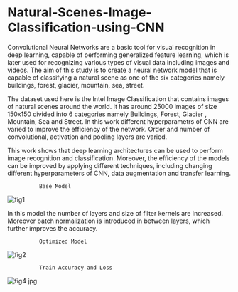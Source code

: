 # Natural-Scenes-Image-Classification-using-CNN
Convolutional Neural Networks are a basic tool for visual recognition in deep learning, capable of performing generalized feature learning, which is later used for recognizing various types of visual data including images and videos. The aim of this study is to create a neural network model that is capable of classifying a natural scene as one of the six categories namely buildings, forest, glacier, mountain, sea, street. 

The dataset used here is the Intel Image Classification that contains images of natural scenes around the world. It has around 25000 images of size 150x150 divided into 6 categories namely Buildings, Forest, Glacier , Mountain, Sea and Street. In this work different hyperparametrs of CNN are varied to improve the efficiency of the network. Order and number of convolutional, activation and pooling layers are varied.

This work shows that deep learning architectures can be used to perform image recognition and classification. Moreover, the efficiency of the models can be improved by applying different techniques, including changing different hyperparameters of CNN, data augmentation and transfer learning.

              Base Model
![fig1](https://user-images.githubusercontent.com/73491668/103924857-810c0880-5138-11eb-8074-82378e731fd7.JPG)

In this model the number of layers and size of filter kernels are increased. Moreover batch normalization is introduced in between layers, which further
improves the accuracy. 

              Optimized Model
![fig2](https://user-images.githubusercontent.com/73491668/103925140-e7912680-5138-11eb-943e-69b40e23705d.JPG)

              Train Accuracy and Loss
![fig4 jpg](https://user-images.githubusercontent.com/73491668/103925239-08f21280-5139-11eb-85f1-5691b1ff4239.png)






